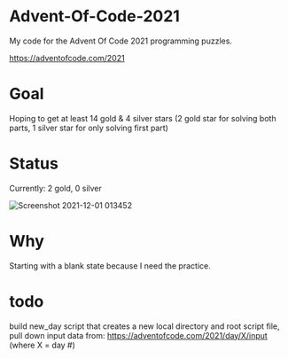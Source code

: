 # Advent-Of-Code-2021
My code for the Advent Of Code 2021 programming puzzles.

https://adventofcode.com/2021

# Goal
Hoping to get at least 14 gold & 4 silver stars (2 gold star for solving both parts, 1 silver star for only solving first part)

# Status
Currently: 2 gold, 0 silver

![Screenshot 2021-12-01 013452](https://user-images.githubusercontent.com/91928992/144184227-04d878aa-b4ca-4d2c-b5e5-80a64bae9a16.png)

# Why
Starting with a blank state because I need the practice. 

# todo
build new_day script that creates a new local directory and root script file, pull down input data from: https://adventofcode.com/2021/day/X/input (where X = day #)

